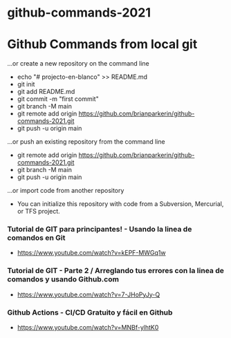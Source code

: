 # github-commands-2021
# Github Commands from local git

…or create a new repository on the command line
- echo "# projecto-en-blanco" >> README.md
- git init
- git add README.md
- git commit -m "first commit"
- git branch -M main
- git remote add origin https://github.com/brianparkerin/github-commands-2021.git
- git push -u origin main


…or push an existing repository from the command line
- git remote add origin https://github.com/brianparkerin/github-commands-2021.git
- git branch -M main
- git push -u origin main


…or import code from another repository
- You can initialize this repository with code from a Subversion, Mercurial, or TFS project.



### Tutorial de GIT para principantes! - Usando la linea de comandos en Git
- https://www.youtube.com/watch?v=kEPF-MWGq1w



### Tutorial de GIT - Parte 2 / Arreglando tus errores con la linea de comandos y usando Github.com
- https://www.youtube.com/watch?v=7-JHoPyJy-Q



### Github Actions - CI/CD Gratuito y fácil en Github
- https://www.youtube.com/watch?v=MNBf-ylhtK0
